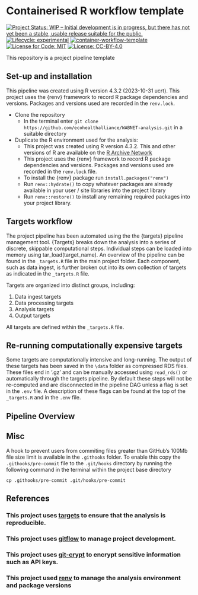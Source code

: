 
<!-- README.md is generated from README.Rmd. Please edit that file -->

# Containerised R workflow template

<!-- badges: start -->

[![Project Status: WIP – Initial development is in progress, but there
has not yet been a stable, usable release suitable for the
public.](https://www.repostatus.org/badges/latest/wip.svg)](https://www.repostatus.org/#wip)
[![Lifecycle:
experimental](https://img.shields.io/badge/lifecycle-experimental-orange.svg)](https://lifecycle.r-lib.org/articles/stages.html#experimental)
[![container-workflow-template](https://github.com/ecohealthalliance/container-template/actions/workflows/container-workflow-template.yml/badge.svg)](https://github.com/ecohealthalliance/container-template/actions/workflows/container-workflow-template.yml)
[![License for Code:
MIT](https://img.shields.io/badge/License%20(for%20code)-MIT-yellow.svg)](https://opensource.org/licenses/MIT)
[![License:
CC-BY-4.0](https://img.shields.io/badge/License%20(for%20text)-CC_BY_4.0-blue.svg)](https://creativecommons.org/licenses/by/4.0/)

<!-- badges: end -->

This repository is a project pipeline template

## Set-up and installation

This pipeline was created using R version 4.3.2 (2023-10-31 ucrt). This
project uses the {renv} framework to record R package dependencies and
versions. Packages and versions used are recorded in the `renv.lock`.

- Clone the repository
  - In the terminal enter
    `git clone https://github.com/ecohealthalliance/WABNET-analysis.git`
    in a suitable directory
- Duplicate the R environment used for the analysis:
  - This project was created using R version 4.3.2. This and other
    versions of R are available on the [R Archive
    Network](https://cloud.r-project.org/)
  - This project uses the {renv} framework to record R package
    dependencies and versions. Packages and versions used are recorded
    in the `renv.lock` file.
  - To install the {renv} package run `install.packages("renv")`
  - Run `renv::hydrate()` to copy whatever packages are already
    available in your user / site libraries into the project library
  - Run `renv::restore()` to install any remaining required packages
    into your project library.

## Targets workflow

The project pipeline has been automated using the the {targets} pipeline
management tool. {Targets} breaks down the analysis into a series of
discrete, skippable computational steps. Individual steps can be loaded
into memory using tar_load(target_name). An overview of the pipeline can
be found in the `_targets.R` file in the main project folder. Each
component, such as data ingest, is further broken out into its own
collection of targets as indicated in the `_targets.R` file.

Targets are organized into distinct groups, including:

1.  Data ingest targets
2.  Data processing targets
3.  Analysis targets
4.  Output targets

All targets are defined within the `_targets.R` file.

## Re-running computationally expensive targets

Some targets are computationally intensive and long-running. The output
of these targets has been saved in the `\data` folder as compressed RDS
files. These files end in ‘.gz’ and can be manually accessed using
`read_rds()` or automatically through the targets pipeline. By default
these steps will not be re-computed and are disconnected in the pipeline
DAG unless a flag is set in the `.env` file. A description of these
flags can be found at the top of the `_targets.R` and in the `.env`
file.

## Pipeline Overview

## Misc

A hook to prevent users from commiting files greater than GitHub’s 100Mb
file size limit is available in the `.githooks` folder. To enable this
copy the `.githooks/pre-commit` file to the `.git/hooks` directory by
running the following command in the terminal within the project base
directory

    cp .githooks/pre-commit .git/hooks/pre-commit

## References

### This project uses [targets](https://books.ropensci.org/targets/) to ensure that the analysis is reproducible.

### This project uses [gitflow](https://github.com/nvie/gitflow) to manage project development.

### This project uses [git-crypt](https://github.com/AGWA/git-crypt) to encrypt sensitive information such as API keys.

### This project used [renv](https://rstudio.github.io/renv/articles/renv.html) to manage the analysis environment and package versions
